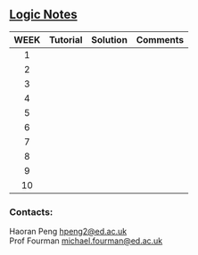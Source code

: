 ## <a href="book.pdf" target ="_blank">Logic Notes</a>

| WEEK |         Tutorial     |  Solution |  Comments
|:----:|----------------------|:------------: | :--: |
| 1 |       |  |
| 2 |        |  |
| 3 |  |  |
| 4 |  |  |
| 5 |  |   |
| 6 |  | |
| 7 |  |  |
| 8 |  |  |
| 9 |  |  |
| 10 |  |  |

### Contacts:
Haoran Peng <a href="mailto:hpeng2@ed.ac.uk" target="_blank">hpeng2@ed.ac.uk</a>  
Prof Fourman <a href="mailto:hpeng2@ed.ac.uk" target="_blank">michael.fourman@ed.ac.uk</a>



